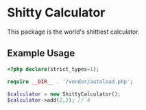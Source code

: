 # Shitty Calculator

This package is the world's shittiest calculator.

## Example Usage
```php
<?php declare(strict_types=1);

require __DIR__ . '/vendor/autoload.php';

$calculator = new ShittyCalculator();
$calculator->add(2,2); // 4
```


